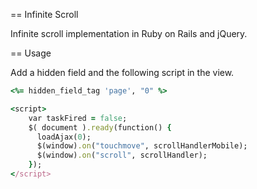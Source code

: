 == Infinite Scroll

Infinite scroll implementation in Ruby on Rails and jQuery.

== Usage

Add a hidden field and the following script in the view. 

```ruby
<%= hidden_field_tag 'page', "0" %>

<script>
	var taskFired = false;
	$( document ).ready(function() {
	  loadAjax(0);
	  $(window).on("touchmove", scrollHandlerMobile);
	  $(window).on("scroll", scrollHandler);
	});
</script>
```
